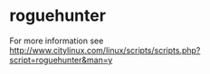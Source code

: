 # roguehunter
For more information see http://www.citylinux.com/linux/scripts/scripts.php?script=roguehunter&man=y
